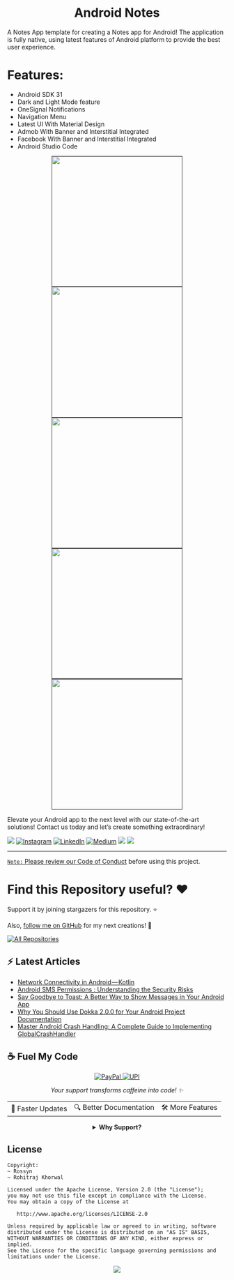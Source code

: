 <p align="center">
  <h1 align="center">Android Notes</h1>
  
A Notes App template for creating a Notes app for Android! The application is fully native, using latest features of Android platform to provide the best user experience.

# Features:
- Android SDK 31
- Dark and Light Mode feature
- OneSignal Notifications
- Navigation Menu
- Latest UI With Material Design
- Admob With Banner and Interstitial Integrated
- Facebook With Banner and Interstitial Integrated
- Android Studio Code

<p align="center">
    <a href="">
      <img src="https://user-images.githubusercontent.com/97843190/189488121-df787b2a-b692-4864-8169-bbb203aefce6.jpg" width="300"/>
    </a>
    <a href="">
      <img src="https://user-images.githubusercontent.com/97843190/189488125-5bf4bbc1-f8c1-4f3d-a86e-18c6ae7a364d.jpg" width="300"/>
    </a>
    <a href="">
      <img src="https://user-images.githubusercontent.com/97843190/189488126-c701e0fe-5e30-493b-a13f-5ccfe46ee18b.jpg" width="300"/>
    </a>
       <a href="">
      <img src="https://user-images.githubusercontent.com/97843190/189488128-ee04e205-b893-4b9f-9dc0-f77f0ed8cd2b.jpg" width="300"/>
    </a>
        <a href="">
      <img src="https://user-images.githubusercontent.com/97843190/189488129-759f8418-c1ce-4cbf-b739-a3c1570fff55.jpg" width="300"/>
    </a>
   
  </p>


  
Elevate your Android app to the next level with our state-of-the-art solutions! Contact us today and let’s create something extraordinary!

<div align="start">
  
<a href="mailto:banrossyn@gmail.com"><img src="https://img.shields.io/badge/Gmail-EA4335.svg?logo=Gmail&logoColor=white"></a>
[![Instagram](https://img.shields.io/badge/Instagram-%23E4405F.svg?logo=Instagram&logoColor=white)](https://instagram.com/rohitraj.khorwal) [![LinkedIn](https://img.shields.io/badge/LinkedIn-%230077B5.svg?logo=linkedin&logoColor=white)](https://www.linkedin.com/in/rohitrajkhorwal/) [![Medium](https://img.shields.io/badge/Medium-12100E?logo=medium&logoColor=white)](https://medium.com/@rohitrajkhorwal) 
<a href="https://t.me/banrossyn" target="_blank"><img src="https://img.shields.io/badge/Telegram-26A5E4.svg?logo=Telegram&logoColor=white"></a>
<a href="https://wa.me/+919694260426/" target="_blank"><img src="https://img.shields.io/badge/WhatsApp-25D366.svg?logo=WhatsApp&logoColor=white">
</div>


---

`Note:` Please review our [Code of Conduct](./CODE_OF_CONDUCT.md) before using this project.
# Find this Repository useful? ❤️

Support it by joining stargazers for this repository. ⭐

Also, [follow me on GitHub](https://github.com/AndroidWithRossyn/) for my next creations! 🤩

<p align="left">
<a href="https://github.com/AndroidWithRossyn?tab=repositories&sort=stargazers"><img alt="All Repositories" title="All Repositories" src="https://custom-icon-badges.demolab.com/badge/-Click%20Here%20For%20All%20My%20Repos-1F222E?style=for-the-badge&logoColor=white&logo=repo"/></a>
  
</p>


## :zap: Latest Articles

<!-- ARTICLES:START -->
- [Network Connectivity in Android — Kotlin](https://rohitrajkhorwal.medium.com/network-connectivity-in-android-kotlin-7bd3c3adee13?source=rss-40883ee5aa3e------2)
- [Android SMS Permissions : Understanding the Security Risks](https://rohitrajkhorwal.medium.com/android-sms-permissions-be33fe30ee41?source=rss-40883ee5aa3e------2)
- [Say Goodbye to Toast: A Better Way to Show Messages in Your Android App](https://rohitrajkhorwal.medium.com/say-goodbye-to-toast-a-better-way-to-show-messages-in-your-android-app-58622a6578a2?source=rss-40883ee5aa3e------2)
- [Why You Should Use Dokka 2.0.0 for Your Android Project Documentation](https://rohitrajkhorwal.medium.com/why-you-should-use-dokka-2-0-0-for-your-android-project-documentation-5d8f931a38dd?source=rss-40883ee5aa3e------2)
- [Master Android Crash Handling: A Complete Guide to Implementing GlobalCrashHandler](https://rohitrajkhorwal.medium.com/android-crash-handling-c6252b6cbd2b?source=rss-40883ee5aa3e------2)
<!-- ARTICLES:END -->




## ☕ Fuel My Code

<div align="center">
  <a href="https://www.paypal.com/paypalme/banrossyn">
    <img src="https://img.shields.io/badge/Support_My_Work-00457C?style=for-the-badge&logo=paypal&logoColor=white" alt="PayPal"/>
  </a>
   <a href="https://github.com/AndroidWithRossyn/AndroidWithRossyn/blob/main/donate/upi_scan.jpg?raw=true">
    <img src="https://img.shields.io/badge/Support_via_UPI-4CAF50?style=for-the-badge&logo=google-pay&logoColor=white" alt="UPI"/>
  </a>
  <p><i>Your support transforms caffeine into code! ✨</i></p>
  
  <table>
    <tr>
      <td>🚀 Faster Updates</td>
      <td>🔍 Better Documentation</td>
      <td>🛠️ More Features</td>
    </tr>
  </table>
  
  <details>
    <summary><b>Why Support?</b></summary>
    <p>Every contribution helps me dedicate more time to creating high-quality open source Code. Your support directly translates to better software for everyone!</p>
  </details>
</div>



## License

```
Copyright: 
~ Rossyn
~ Rohitraj Khorwal

Licensed under the Apache License, Version 2.0 (the "License");
you may not use this file except in compliance with the License.
You may obtain a copy of the License at

   http://www.apache.org/licenses/LICENSE-2.0

Unless required by applicable law or agreed to in writing, software
distributed under the License is distributed on an "AS IS" BASIS,
WITHOUT WARRANTIES OR CONDITIONS OF ANY KIND, either express or implied.
See the License for the specific language governing permissions and
limitations under the License.
```

<p align="center">
  <img src="https://capsule-render.vercel.app/api?type=waving&color=gradient&height=60&section=footer"/>
</p>

